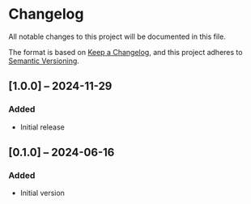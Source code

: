 # Changelog
All notable changes to this project will be documented in this file.

The format is based on [Keep a Changelog](https://keepachangelog.com/en/1.0.0/),
and this project adheres to [Semantic Versioning](https://semver.org/spec/v2.0.0.html).

## [1.0.0] – 2024-11-29
### Added
- Initial release

## [0.1.0] – 2024-06-16
### Added
- Initial version